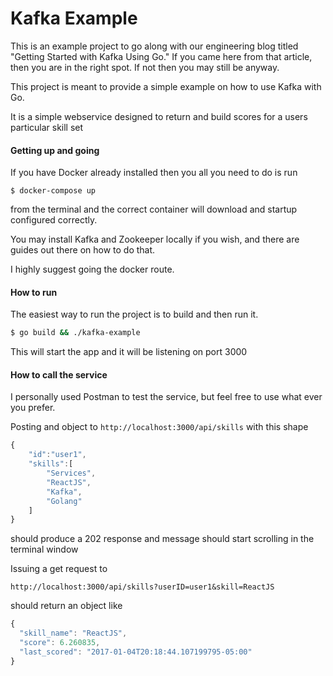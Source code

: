 # Kafka Example
This is an example project to go along with our engineering blog titled
"Getting Started with Kafka Using Go."  If you came here from that article,
then you are in the right spot.  If not then you may still be anyway.

This project is meant to provide a simple example on how to use Kafka with Go.

It is a simple webservice designed to return and build scores for a users 
particular skill set

#### Getting up and going
If you have Docker already installed then you all you need to do is
run 

```$ docker-compose up```

from the terminal and the correct container will download and startup
configured correctly.

You may install Kafka and Zookeeper locally if you wish, and there are guides
out there on how to do that.

I highly suggest going the docker route.

#### How to run
The easiest way to run the project is to build and then run it.

```bash
$ go build && ./kafka-example
```

This will start the app and it will be listening on port 3000

#### How to call the service

I personally used Postman to test the service, but feel free to use what ever
you prefer.

Posting and object to ```http://localhost:3000/api/skills``` with this shape
```javascript
{ 
    "id":"user1", 
    "skills":[
        "Services", 
        "ReactJS", 
        "Kafka", 
        "Golang"
    ] 
}
```

should produce a 202 response and message should start scrolling in the terminal
window

Issuing a get request to 

```http://localhost:3000/api/skills?userID=user1&skill=ReactJS```

should return an object like

```javascript
{
  "skill_name": "ReactJS",
  "score": 6.260835,
  "last_scored": "2017-01-04T20:18:44.107199795-05:00"
}
```